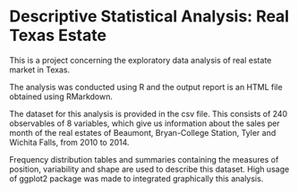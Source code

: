 # Descriptive Statistical Analysis: Real Texas Estate
This is a project concerning the exploratory data analysis of real estate market in Texas.

The analysis was conducted using R and the output report is an HTML file obtained using RMarkdown. 

The dataset for this analysis is provided in the csv file. This consists of 240 observables of 8 variables, which give us information about the sales per month of the real estates of Beaumont, Bryan-College Station, Tyler and Wichita Falls, from 2010 to 2014. 

Frequency distribution tables and summaries containing the measures of position, variability and shape are used to describe this dataset. High usage of ggplot2 package was made to integrated graphically this analysis.
